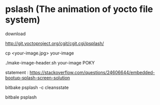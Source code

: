 # pslash (The animation of yocto file system)
download

http://git.yoctoproject.org/cgit/cgit.cgi/psplash/

cp <your-image.jpg> your-image

./make-image-header.sh your-image POKY

statement : https://stackoverflow.com/questions/24606644/embedded-bootup-splash-screen-solution

bitbake psplash -c cleansstate

bitbale psplash
